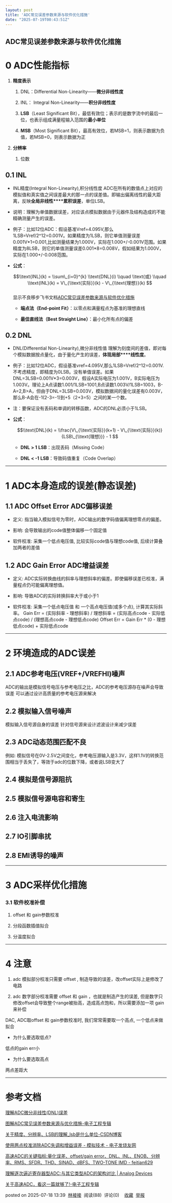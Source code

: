 ```yaml
---
layout: post
title: 'ADC常见误差参数来源与软件优化措施'
date: "2025-07-19T00:43:51Z"
---
```

ADC常见误差参数来源与软件优化措施
------------------

0 ADC性能指标
=========

1.  **精度表示**
    
    1.  DNL：Differential Non-Linearity——**微分非线性度**
        
    2.  INL： Integral Non-Linearity——**积分非线性度**
        
    3.  **LSB**（Least Significant Bit），最低有效位；表示的是数字流中的最后一位，也表示组成满量程输入范围的**最小单位**
        
    4.  **MSB**（Most Significant Bit），最高有效位，若MSB=1，则表示数据为负值，若MSB=0，则表示数据为正
        
2.  **分辨率**
    
    1.  位数

0.1 INL
-------

*   INL精度(Integral Non-Linearity),积分线性度 ADC在所有的数值点上对应的模拟值和真实值之间误差最大的那一点的误差值。即输出偏离线性的最大距离，反映**全局非线性\*\*\*\*累积误差**，单位LSB。
    
*   说明：理解为单值数据误差，对应该点模拟数据由于元器件及结构造成的不能精确测量产生的误差。
    
*   例子：比如12位ADC：假设基准Vref=4.095V,那么1LSB=Vref/2^12=0.001V。如果精度为1LSB，则它单值测量误差0.001V\*1=0.001,比如测量结果为1.000V，实际在1.000+/-0.001V范围。如果精度为8LSB，则它的单值测量误差0.001\*8=0.008V，假如结果为1.000V，实际在1.000+/-0.008范围。
    
*   **公式**：
    
    $$\\text{INL}(k) = \\sum\_{i=0}^{k} \\text{DNL}(i) \\quad \\text{或} \\quad \\text{INL}(k) = V\_{\\text{实际}}(k) - V\_{\\text{理想}}(k) $$  
    显示不良移步飞书文档[ADC常见误差参数来源与软件优化措施](https://fcn87rfjn5yw.feishu.cn/docx/SJ4idZFi5oex9NxAe2YcJWf6nCb)
    
    *   **端点法（End-point Fit）**：以零点和满量程点为基准的理想直线
        
    *   **最佳直线法（Best Straight Line）**：最小化所有点的偏差
        

0.2 DNL
-------

*   DNL(Differential Non-Linearity),微分非线性值 理解为刻度间的差值，即对每个模拟数据按点量化，由于量化产生的误差，**体现局部\*\*\*\*线性度**。
    
*   例子：比如12位ADC，假设基准vref=4.095V,那么1LSB=Vref/2^12=0.001V.不考虑精度，即精度为0LSB。没有单值误差。如果DNL=3LSB=0.001V\*3=0.003V，假设A实际电压为1.001V，B实际电压为1.003V。理论上A点读数1.001/1LSB=1001,B点读数1.003V/1LSB=1003，B-A=2,B>A，但由于DNL=3LSB=0.003V，模拟数据间的量化误差有0.003V，那么B-A会在-1(2-3=-1)到+5（2+3=5）之间的某一个数。
    
*   注：要保证没有丢码和单调的转移函数，ADC的DNL必须小于1LSB。
    
*   **公式**：
    
    $$\\text{DNL}(k) = \\frac{V\_{\\text{实际}}(k+1) - V\_{\\text{实际}}(k)}{LSB\_{\\text{理想}}} - 1 $$
    
    *   **DNL** **\> 1** **LSB**：出现丢码（Missing Code）
        
    *   **DNL** **< -1** **LSB**：导致码值重复（Code Overlap）
        

* * *

1 ADC本身造成的误差(静态误差)
==================

1.1 ADC Offset Error ADC偏移误差
----------------------------

*   定义: 指当输入模拟信号为零时，ADC输出的数字码值偏离理想零点的偏差。
    
*   影响: 会导致输出的code值整体偏移一个固定值
    
*   软件校准: 采集一个低点电压值, 比较实际code值与理想code值, 后续计算叠加两者的差值
    

1.2 ADC Gain Error ADC增益误差
--------------------------

*   定义: ADC实际转换曲线的斜率与理想斜率的偏差。即使偏移误差已校准，满量程点仍可能偏离理想值。
    
*   影响: 导致ADC的实际转换斜率大于或小于1
    
*   软件校准: 采集一个低点电压值 和 一个高点电压值(或多个点), 计算其实际斜率。 Gain Err = (实际斜率 - 理想斜率) / 理想斜率 = (实际高点code - 实际低点code) / (理想高点code - 理想低点code) Offset Err = Gain Err \* (0 - 理想低点code) + 实际低点code
    

* * *

2 环境造成的ADC误差
============

2.1 ADC参考电压(VREF+/VREFHI)噪声
---------------------------

ADC的输出是模拟信号电压与参考电压之比，ADC的参考电压源存在噪声会导致误差 可以通过设计高质量的参考电压源来解决

2.2 模拟输入信号噪声
------------

模拟输入信号源自身的误差 针对信号源来设计滤波设计来减少误差

2.3 ADC动态范围匹配不良
---------------

例如: 模拟信号在0V-2.5V之间变化，参考电压源输入是3.3V，这样1.1V的转换范围相当于丢失了，等效于adc的位数下降，或者说LSB变大了

2.4 模拟是信号源阻抗
------------

2.5 模拟信号源电容和寄生
--------------

2.6 注入电流影响
----------

2.7 IO引脚串扰
----------

2.8 EMI诱导的噪声
------------

* * *

3 ADC采样优化措施
===========

### 3.1 软件校准补偿

1.  offset 和 gain参数校准
    
2.  分段函数插值拟合
    
3.  分温度拟合
    

* * *

4 注意
====

1.  adc 模拟部分校准只需要 offset , 制造导致的误差，改offset实际上是修改了电路
    
2.  adc 数字部分校准需要 offset 和 gain ，也就是制造产生的误差, 但是数字只修改offset会导致整个range被抬高，造成高点饱和，所以需要添加一项 gain 来补偿
    

DAC, ADC取offset 和 gain参数校准时, 我们常常需要取一个高点, 一个低点来做拟合

*   为什么要选取低点?

低点的gain err小

*   为什么要选取高点

两点差距大

* * *

参考文档
====

[理解ADC微分非线性(DNL)误差](https://zhuanlan.zhihu.com/p/590963810)

[图解ADC常见误差参数来源与优化措施-电子工程专辑](https://www.eet-china.com/mp/a402026.html)

[关于精度、分辨率、LSB的理解\_lsb是什么单位-CSDN博客](https://blog.csdn.net/qq_34310905/article/details/89399339)

[使用两点校准消除ADC失调和增益误差 - 模拟技术 - 电子发烧友网](https://www.elecfans.com/analog/202211241937550.html)

[高速ADC的关键指标:量化误差、offset/gain error、DNL、INL、ENOB、分辨率、RMS、SFDR、THD、SINAD、dBFS、TWO-TONE IMD - feitian629](https://www.cnblogs.com/feitian629/archive/2012/11/13/2768757.html)

[理解逐次逼近寄存器型ADC:与其它类型ADC的架构对比 | Analog Devices](https://www.analog.com/cn/resources/technical-articles/successive-approximation-registers-sar-and-flash-adcs.html)

[关于高速ADC，看这一篇就够了!-电子工程专辑](https://www.eet-china.com/mp/a324724.html)

posted on 2025-07-18 13:39  [林接接](https://www.cnblogs.com/jiejielin-blogs)  阅读(88)  评论(0)    [收藏](javascript:void\(0\))  [举报](javascript:void\(0\))
